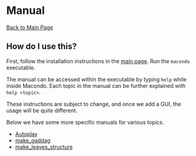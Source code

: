 # Manual

[Back to Main Page](/macondo)

## How do I use this?

First, follow the installation instructions in the [main page](/macondo).
Run the `macondo` executable.

The manual can be accessed within the executable by typing `help` while inside
Macondo. Each topic in the manual can be further explained with `help <topic>`.

These instructions are subject to change, and once we add a GUI, the usage
will be quite different.

Below we have some more specific manuals for various topics.

- [Autoplay](/macondo/manual/autoplay)
- [make_gaddag](/macondo/manual/make_gaddag)
- [make_leaves_structure](/macondo/manual/make_leaves_structure)
